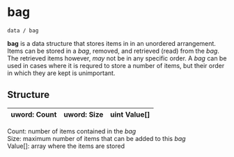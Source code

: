 bag
===
`data / bag`

**bag** is a data structure that stores items in in an unordered arrangement. Items can be stored in a *bag*, removed, and retrieved (read) from the *bag*. The retrieved items however, *may* not be in any specific order.
A *bag* can be used in cases where it is requred to store a number of items, but their order in which they are kept is unimportant.

## Structure
| uword: **Count** | uword: **Size** | uint **Value[]** |
|------------------|-----------------|------------------|
Count: number of items contained in the *bag* <br/>
Size: maximum number of items that can be added to this *bag* <br/>
Value[]: array where the items are stored <br/>



